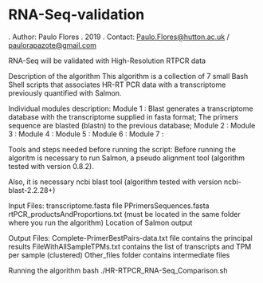 # RNA-Seq-validation
. Author: Paulo Flores
. 2019
. Contact: Paulo.Flores@hutton.ac.uk / paulorapazote@gmail.com

RNA-Seq will be validated with High-Resolution RTPCR data

Description of the algorithm
This algorithm is a collection of 7 small Bash Shell scripts that associates HR-RT PCR data with a transcriptome previously quantified with Salmon.

Individual modules description:
Module 1 : Blast generates a transcriptome database with the transcriptome supplied in fasta format; The primers sequence are blasted (blastn) to the previous database;
Module 2 :
Module 3 :
Module 4 :
Module 5 :
Module 6 :
Module 7 :

Tools and steps needed before running the script:
Before running the algoritm is necessary to run Salmon, a pseudo alignment tool (algorithm tested with version 0.8.2).

Also, it is necessary ncbi blast tool (algorithm tested with version ncbi-blast-2.2.28+)

Input Files:
transcriptome.fasta file
PPrimersSequences.fasta
rtPCR_productsAndProportions.txt (must be located in the same folder where you run the algorithm)
Location of Salmon output

Output Files:
Complete-PrimerBestPairs-data.txt file contains the principal results
FileWithAllSampleTPMs.txt contains the list of transcripts and TPM per sample (clustered)
Other_files folder contains intermediate files

Running the algorithm
bash ./HR-RTPCR_RNA-Seq_Comparison.sh
